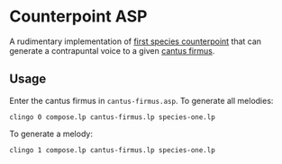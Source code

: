 # Counterpoint ASP

A rudimentary implementation of [first species counterpoint](https://en.wikipedia.org/wiki/Counterpoint#First_species) that can generate a contrapuntal voice to a given [cantus firmus](https://en.wikipedia.org/wiki/Cantus_firmus).

## Usage

Enter the cantus firmus in `cantus-firmus.asp`. To generate all melodies:

    clingo 0 compose.lp cantus-firmus.lp species-one.lp

To generate a melody:

    clingo 1 compose.lp cantus-firmus.lp species-one.lp